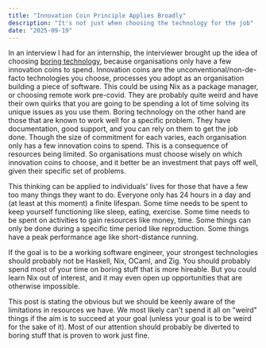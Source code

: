 ```yaml
---
title: "Innovation Coin Principle Applies Broadly"
description: "It's not just when choosing the technology for the job"
date: "2025-09-19"
---
```


In an interview I had for an internship, the interviewer brought up the idea of choosing [boring technology](https://boringtechnology.club/), because organisations only have a few innovation coins to spend. Innovation coins are the unconventional/non-de-facto technologies you choose, processes you adopt as an organisation building a piece of software. This could be using Nix as a package manager, or choosing remote work pre-covid. They are probably quite weird and have their own quirks that you are going to be spending a lot of time solving its unique issues as you use them. Boring technology on the other hand are those that are known to work well for a specific problem. They have documentation, good support, and you can rely on them to get the job done. Though the size of commitment for each varies, each organisation only has a few innovation coins to spend. This is a consequence of resources being limited. So organisations must choose wisely on which innovation coins to choose, and it better be an investment that pays off well, given their specific set of problems.

This thinking can be applied to individuals' lives for those that have a few too many things they want to do. Everyone only has 24 hours in a day and (at least at this moment) a finite lifespan. Some time needs to be spent to keep yourself functioning like sleep, eating, exercise. Some time needs to be spent on activities to gain resources like money, time. Some things can only be done during a specific time period like reproduction. Some things have a peak performance age like short-distance running.

If the goal is to be a working software engineer, your strongest technologies should probably not be Haskell, Nix, OCaml, and Zig. You should probably spend most of your time on boring stuff that is more hireable. But you could learn Nix out of interest, and it may even open up opportunities that are otherwise impossible.

This post is stating the obvious but we should be keenly aware of the limitations in resources we have. We most likely can't spend it all on "weird" things if the aim is to succeed at your goal (unless your goal is to be weird for the sake of it). Most of our attention should probably be diverted to boring stuff that is proven to work just fine.
